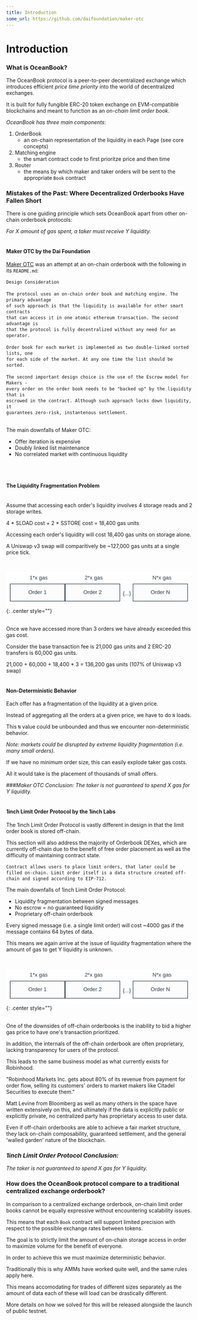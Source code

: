 ```yaml
---
title: Introduction
some_url: https://github.com/daifoundation/maker-otc
---
```

# Introduction

### **What is OceanBook?**

The OceanBook protocol is a peer-to-peer decentralized exchange which introduces efficient <em>price time priority</em> into the world of decentralized exchanges.

It is built for fully fungible ERC-20 token exchange on EVM-compatible blockchains and meant to function as an <em>on-chain limit order book</em>.

<em>OceanBook has three main components:</em>

1. OrderBook
    * an on-chain representation of the liquidity in each Page (see core concepts)
2. Matching engine
    * the smart contract code to first prioritze price and then time
3. Router
    * the means by which maker and taker orders will be sent to the appropriate `Book` contract

### **Mistakes of the Past: Where Decentralized Orderbooks Have Fallen Short**

There is one guiding principle which sets OceanBook apart from other on-chain orderbook protocols:

<em>For X amount of gas spent, a taker must receive Y liquidity.</em>
<br/>
<br/>
#### **Maker OTC by the Dai Foundation**

[Maker OTC](https://github.com/daifoundation/maker-otc) was an attempt at an on-chain orderbook with the following in its `README.md`:

```
Design Consideration

The protocol uses an on-chain order book and matching engine. The primary advantage
of such approach is that the liquidity is available for other smart contracts 
that can access it in one atomic ethereum transaction. The second advantage is
that the protocol is fully decentralized without any need for an operator.

Order book for each market is implemented as two double-linked sorted lists, one
for each side of the market. At any one time the list should be sorted.

The second important design choice is the use of the Escrow model for Makers - 
every order on the order book needs to be "backed up" by the liquidity that is
escrowed in the contract. Although such approach locks down liquidity, it 
guarantees zero-risk, instantenous settlement.
```
<br/>
The main downfalls of Maker OTC:

- Offer iteration is expensive
- Doubly linked list maintenance
- No correlated market with continuous liquidity
<br/>
<br/>

#### **The Liquidity Fragmentation Problem**
<br/>
Assume that accessing each order's liquidity involves 4 storage reads and 2 storage writes.

4 * SLOAD cost + 2 * SSTORE cost = 18,400 gas units

Accessing each order's liquidity will cost 18,400 gas units on storage alone.

A Uniswap v3 swap will comparitively be ~127,000 gas units at a single price tick.

<br/>

![Screenshot](maker-otc-gas.png){: .center style=""}
<br/>
<br/>

Once we have accessed more than 3 orders we have already exceeded this gas cost.

Consider the base transaction fee is 21,000 gas units and 2 ERC-20 transfers is 60,000 gas units.

21,000 + 60,000 + 18,400 * 3 = 136,200 gas units (107% of Uniswap v3 swap)
<br/>
<br/>
#### **Non-Deterministic Behavior**
Each offer has a fragmentation of the liquidity at a given price.

Instead of aggregating all the orders at a given price, we have to do `N` loads.

This `N` value could be unbounded and thus we encounter non-deterministic behavior.

*Note: markets could be disrupted by extreme liquidity fragmentation (i.e. many small orders).*

If we have no minimum order size, this can easily explode taker gas costs.

All it would take is the placement of thousands of small offers.

###<em>Maker OTC Conclusion:
The taker is not guaranteed to spend X gas for Y liquidity.</em>
<br/>
<br/>
#### **1inch Limit Order Protocol by the 1inch Labs**

The 1inch Limit Order Protocol is vastly different in design in that the limit order book is stored off-chain.

This section will also address the majority of Orderbook DEXes, which are currently off-chain due to the benefit of free order placement as well as the difficulty of maintaining contract state.

```
Contract allows users to place limit orders, that later could be filled on-chain. Limit order itself is a data structure created off-chain and signed according to EIP-712.
``` 

The main downfalls of 1inch Limit Order Protocol:

- Liquidity fragmentation between signed messages
- No escrow = no guaranteed liquidity
- Proprietary off-chain orderbook

Every signed message (i.e. a single limit order) will cost ~4000 gas if the message contains 64 bytes of data.

This means we again arrive at the issue of liquidity fragmentation where the amount of gas to get Y liquidity is unknown.

<br/>

![Screenshot](maker-otc-gas.png){: .center style=""}
<br/>
<br/>

One of the downsides of off-chain orderbooks is the inability to bid a higher gas price to have one's transaction prioritized.

In addition, the internals of the off-chain orderbook are often proprietary, lacking transparency for users of the protocol.

This leads to the same business model as what currently exists for Robinhood.

"Robinhood Markets Inc. gets about 80% of its revenue from payment for order flow, selling its customers' orders to market makers like Citadel Securities to execute them."

Matt Levine from Bloomberg as well as many others in the space have written extensively on this, and ultimately if the data is explicitly public or explicitly private, no centralized party has proprietary access to user data.

Even if off-chain orderbooks are able to achieve a fair market structure, they lack on-chain composability, guaranteed settlement, and the general 'walled garden' nature of the blockchain.

### <em>1inch Limit Order Protocol Conclusion: 
The taker is not guaranteed to spend X gas for Y liquidity.</em>

### **How does the OceanBook protocol compare to a traditional centralized exchange orderbook?**

In comparison to a centralized exchange orderbook, on-chain limit order books cannot be equally expressive without encountering scalability issues.

This means that each `Book` contract will support limited precision with respect to the possible exchange rates between tokens.

The goal is to strictly limit the amount of on-chain storage access in order to maximize volume for the benefit of everyone.

In order to achieve this we must maximize deterministic behavior.

Traditionally this is why AMMs have worked quite well, and the same rules apply here.

This means accomodating for trades of different sizes separately as the amount of data each of these will load can be drastically different.

More details on how we solved for this will be released alongside the launch of public testnet.

<br/>
<br/>







